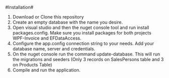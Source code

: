 #Installation#

1. Download or Clone this repository
1. Create an empty database with the name you desire.
1. Open visual studio and then the nuget console tool and run install packages.config. Make sure you install packages for both projects WPF-Invoice and EFDataAccess.
1. Configure the app.config connection string to your needs. Add your database name, server and credentials.
1. On the nuget console run the command update-database. This will run the migrations and seeders (Only 3 records on SalesPersons table and 3 on Products Table)
1. Compile and run the application.
